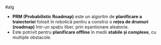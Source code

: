 #alg 
- **PRM (Probabilistic Roadmap)** este un algoritm de **planificare a traiectoriei** folosit în robotică pentru a construi o **rețea de drumuri (roadmap)** într-un spațiu liber, prin eșantionare aleatorie.  
- Este potrivit pentru **planificare offline** în medii **stabile și complexe**, cu multiple obstacole.
